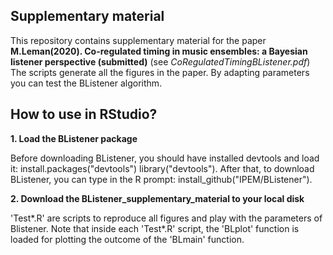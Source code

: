 ## Supplementary material
This repository contains supplementary material for the paper
**M.Leman(2020). Co-regulated timing in music ensembles: a Bayesian listener perspective (submitted)** (see *CoRegulatedTimingBListener.pdf*)
The scripts generate all the figures in the paper. 
By adapting parameters you can test the BListener algorithm.

## How to use in RStudio?

**1. Load the BListener package**

Before downloading BListener, you should have installed devtools and load it:
install.packages("devtools")
library("devtools").
After that, to download BListener, you can type in the R prompt:
install_github("IPEM/BListener").

**2. Download the BListener_supplementary_material to your local disk**

'Test*.R' are scripts to reproduce all figures and play with the parameters of Blistener.
Note that inside each 'Test*.R' script, the 'BLplot' function is loaded for plotting the outcome of the 'BLmain' function.